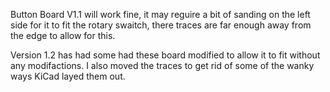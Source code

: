 Button Board V1.1 will work fine, it may reguire a bit of sanding on the left side
for it to fit the rotary swaitch, there traces are far enough away from the edge to
allow for this.

Version 1.2 has had some had these board modified to allow it to fit without any modifactions.
I also moved the traces to get rid of some of the wanky ways KiCad layed them out.